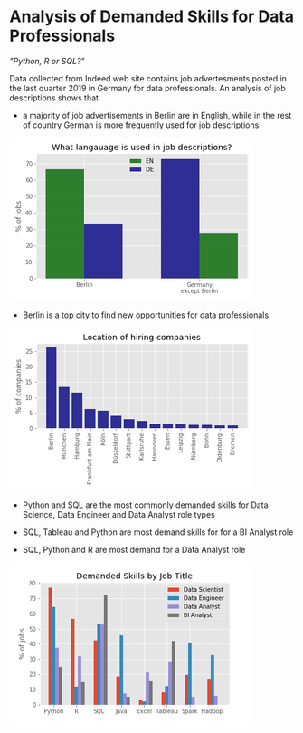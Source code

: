 # Analysis of Demanded Skills for Data Professionals

_"Python, R or SQL?"_

Data collected from Indeed web site contains job advertesments posted in the last quarter 2019 in Germany for data professionals.
An analysis of job descriptions shows that

 * a majority of job advertisements in Berlin are in English, while in the rest of country German is more frequently used for job descriptions.
 
 ![](https://github.com/smotrova/Python-Jobs-DemandedSkills/blob/master/figs/description_lang.png)

 * Berlin is a top city to find new opportunities for data professionals
 
 ![](https://github.com/smotrova/Python-Jobs-DemandedSkills/blob/master/figs/companies_cities.png)

 * Python and SQL are the most commonly demanded skills for Data Science, Data Engineer and Data Analyst role types

 * SQL, Tableau and Python are most demand skills for for a BI Analyst role

 * SQL, Python and R are most demand for a Data Analyst role

![](https://github.com/smotrova/Python-Jobs-DemandedSkills/blob/master/figs/demanded_skills.png)


